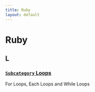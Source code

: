 ```yaml
---
title: Ruby
layout: default
---
```


# Ruby

## L

### [`Subcategory` Loops](./loops)

For Loops, Each Loops and While Loops
